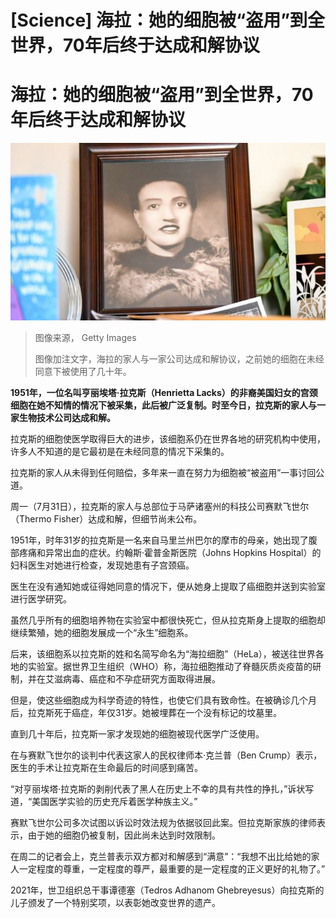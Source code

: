 # [Science] 海拉：她的细胞被“盗用”到全世界，70年后终于达成和解协议

#  海拉：她的细胞被“盗用”到全世界，70年后终于达成和解协议


![A framed picture of Henrietta Lacks](_127981084_9d34714e-f42e-491e-a023-5d724c79e050.jpg)

> 图像来源，  Getty Images
>
> 图像加注文字，海拉的家人与一家公司达成和解协议，之前她的细胞在未经同意下被使用了几十年。

**1951年，一位名叫亨丽埃塔·拉克斯（Henrietta Lacks）的非裔美国妇女的宫颈细胞在她不知情的情况下被采集，此后被广泛复制。时至今日，拉克斯的家人与一家生物技术公司达成和解。**

拉克斯的细胞使医学取得巨大的进步，该细胞系仍在世界各地的研究机构中使用，许多人不知道的是它最初是在未经同意的情况下采集的。

拉克斯的家人从未得到任何赔偿，多年来一直在努力为细胞被“被盗用”一事讨回公道。

周一（7月31日），拉克斯的家人与总部位于马萨诸塞州的科技公司赛默飞世尔（Thermo Fisher）达成和解，但细节尚未公布。

1951年，时年31岁的拉克斯是一名来自马里兰州巴尔的摩市的母亲，她出现了腹部疼痛和异常出血的症状。约翰斯·霍普金斯医院（Johns Hopkins Hospital）的妇科医生对她进行检查，发现她患有子宫颈癌。

医生在没有通知她或征得她同意的情况下，便从她身上提取了癌细胞并送到实验室进行医学研究。

虽然几乎所有的细胞培养物在实验室中都很快死亡，但从拉克斯身上提取的细胞却继续繁殖，她的细胞发展成一个“永生”细胞系。

后来，该细胞系以拉克斯的姓和名简写命名为“海拉细胞”（HeLa），被送往世界各地的实验室。据世界卫生组织（WHO）称，海拉细胞推动了脊髓灰质炎疫苗的研制，并在艾滋病毒、癌症和不孕症研究方面取得进展。

但是，使这些细胞成为科学奇迹的特性，也使它们具有致命性。在被确诊几个月后，拉克斯死于癌症，年仅31岁。她被埋葬在一个没有标记的坟墓里。

直到几十年后，拉克斯一家才发现她的细胞被现代医学广泛使用。

在与赛默飞世尔的谈判中代表这家人的民权律师本·克兰普（Ben Crump）表示，医生的手术让拉克斯在生命最后的时间感到痛苦。

“对亨丽埃塔·拉克斯的剥削代表了黑人在历史上不幸的具有共性的挣扎，”诉状写道，“美国医学实验的历史充斥着医学种族主义。”

赛默飞世尔公司多次试图以诉讼时效法规为依据驳回此案。但拉克斯家族的律师表示，由于她的细胞仍被复制，因此尚未达到时效限制。

在周二的记者会上，克兰普表示双方都对和解感到“满意”：“我想不出比给她的家人一定程度的尊重，一定程度的尊严，最重要的是一定程度的正义更好的礼物了。”

2021年，世卫组织总干事谭德塞（Tedros Adhanom Ghebreyesus）向拉克斯的儿子颁发了一个特别奖项，以表彰她改变世界的遗产。


